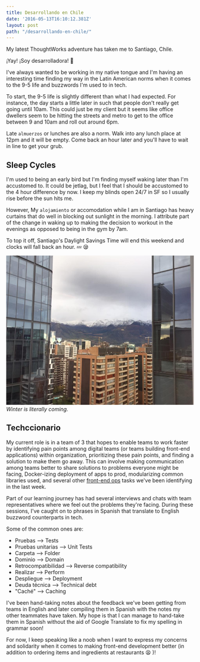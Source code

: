 ```yaml
---
title: Desarrollando en Chile
date: '2016-05-13T16:10:12.381Z'
layout: post
path: "/desarrollando-en-chile/"
---
```


My latest ThoughtWorks adventure has taken me to Santiago, Chile.

¡Yay! ¡Soy desarrolladora! :dancer:

I've always wanted to be working in my native tongue and I'm having an interesting time finding my way in the Latin American norms when it comes to the 9-5 life and buzzwords I'm used to in tech.

To start, the 9-5 life is slightly different than what I had expected. For instance, the day starts a little later in such that people don't really get going until 10am.
This could just be my client but it seems like office dwellers seem to be hitting the streets and metro to get to the office between 9 and 10am and roll out around 6pm.

Late ```almuerzos``` or lunches are also a norm. Walk into any lunch place at 12pm and it will be empty. Come back an hour later and you'll have to wait in line to get your grub.

## Sleep Cycles
I'm used to being an early bird but I'm finding myself waking later than I'm accustomed to. It could be jetlag, but I feel that I should be accustomed to the 4 hour difference by now.
I keep my blinds open 24/7 in SF so I usually rise before the sun hits me.

However, My ```alojamiento``` or accomodation while I am in Santiago has heavy curtains that do well in blocking out sunlight in the morning.
I attribute part of the change in waking up to making the decision to workout in the evenings as opposed to being in the gym by 7am.

To top it off, Santiago's Daylight Savings Time will end this weekend and clocks will fall back an hour. :zzz: :sleepy:

![mountains topped with snow](./snow-mountains.jpg)
_Winter is literally coming._

## Techccionario

My current role is in a team of 3 that hopes to enable teams to work faster by identifying pain points among digital teams (or teams building front-end applications) within organization, prioritizing these pain points, and finding a solution to make them go away.
This can involve making communication among teams better to share solutions to problems everyone might be facing, Docker-izing deployment of apps to prod, modularizing common libraries used, and several other [front-end ops](http://ianfeather.co.uk/presentations/front-end-ops/) tasks we've been identifying in the last week.

Part of our learning journey has had several interviews and chats with team representatives where we feel out the problems they're facing.
During these sessions, I've caught on to phrases in Spanish that translate to English buzzword counterparts in tech.

Some of the common ones are:
* Pruebas —> Tests
* Pruebas unitarias —> Unit Tests
* Carpeta —> Folder
* Dominio —> Domain
* Retrocompatibilidad —> Reverse compatibility
* Realizar —> Perform
* Despliegue —> Deployment
* Deuda técnica —> Technical debt
* "Caché" —> Caching

I've been hand-taking notes about the feedback we've been getting from teams in English and later compiling them in Spanish with the notes my other teammates have taken.
My hope is that I can manage to hand-take them in Spanish without the aid of Google Translate to fix my spelling in grammar soon!

For now, I keep speaking like a noob when I want to express my concerns and solidarity when it comes to making front-end development better (in addition to ordering items and ingredients at restaurants :tired_face: )!
